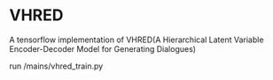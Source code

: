 # VHRED
A tensorflow implementation of VHRED(A Hierarchical Latent Variable Encoder-Decoder Model for Generating Dialogues)

run /mains/vhred_train.py
